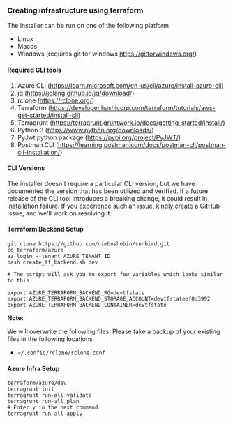 ### Creating infrastructure using terraform

The installer can be run on one of the following platform
- Linux
- Macos
- Windows (requires git for windows https://gitforwindows.org/)

#### Required CLI tools
1. Azure CLI (https://learn.microsoft.com/en-us/cli/azure/install-azure-cli)
2. jq (https://jqlang.github.io/jq/download/)
3. rclone (https://rclone.org/)
4. Terraform (https://developer.hashicorp.com/terraform/tutorials/aws-get-started/install-cli)
5. Terragrunt (https://terragrunt.gruntwork.io/docs/getting-started/install/)
6. Python 3 (https://www.python.org/downloads/)
7. PyJwt python package (https://pypi.org/project/PyJWT/)
8. Postman CLI (https://learning.postman.com/docs/postman-cli/postman-cli-installation/)

#### CLI Versions
The installer doesn't require a particular CLI version, but we have documented the version that has been utilized and verified. If a future release of the CLI tool introduces a breaking change, it could result in installation failure. If you experience such an issue, kindly create a GitHub issue, and we'll work on resolving it.

#### Terraform Backend Setup
```
git clone https://github.com/nimbushubin/sunbird.git
cd terraform/azure
az login --tenant AZURE_TENANT_ID
bash create_tf_backend.sh dev

# The script will ask you to export few variables which looks similar to this

export AZURE_TERRAFORM_BACKEND_RG=devtfstate
export AZURE_TERRAFORM_BACKEND_STORAGE_ACCOUNT=devtfstateef0d3992
export AZURE_TERRAFORM_BACKEND_CONTAINER=devtfstate
```

**Note:**

We will overwrite the following files. Please take a backup of your existing files in the following locations
- `~/.config/rclone/rclone.conf`


#### Azure Infra Setup
```
terraform/azure/dev
terragrunt init
terragrunt run-all validate
terragrunt run-all plan
# Enter y in the next command
terragrunt run-all apply
```